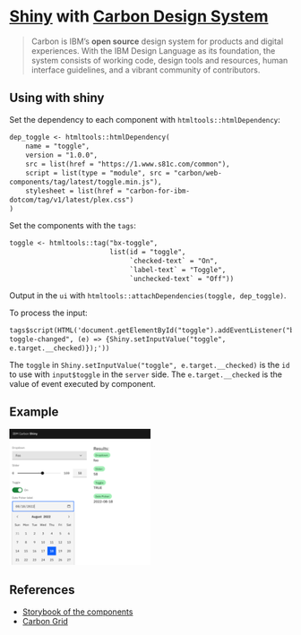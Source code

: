 # [Shiny](https://shiny.rstudio.com/) with [Carbon Design System](https://carbondesignsystem.com/)

> Carbon is IBM’s **open source** design system for products and digital experiences. With the IBM Design Language as its foundation, the system consists of working code, design tools and resources, human interface guidelines, and a vibrant community of contributors.

## Using with shiny

Set the dependency to each component with `htmltools::htmlDependency`:

```
dep_toggle <- htmltools::htmlDependency(
    name = "toggle",
    version = "1.0.0",
    src = list(href = "https://1.www.s81c.com/common"),
    script = list(type = "module", src = "carbon/web-components/tag/latest/toggle.min.js"),
    stylesheet = list(href = "carbon-for-ibm-dotcom/tag/v1/latest/plex.css")
)
```

Set the components with the `tags`:

```
toggle <- htmltools::tag("bx-toggle", 
                         list(id = "toggle",
                              `checked-text` = "On",
                              `label-text` = "Toggle",
                              `unchecked-text` = "Off"))
```

Output in the `ui` with `htmltools::attachDependencies(toggle, dep_toggle)`.

To process the input:

```
tags$script(HTML('document.getElementById("toggle").addEventListener("bx-toggle-changed", (e) => {Shiny.setInputValue("toggle", e.target.__checked)});'))
```

The `toggle` in `Shiny.setInputValue("toggle", e.target.__checked)` is the `id` to use with `input$toggle` in the `server` side. The `e.target.__checked` is the value of event executed by component.

## Example

<img src="example.png" width="50%">

## References

- [Storybook of the components](https://web-components.carbondesignsystem.com)
- [Carbon Grid](https://github.com/carbon-design-system/carbon/tree/v10/packages/grid)
